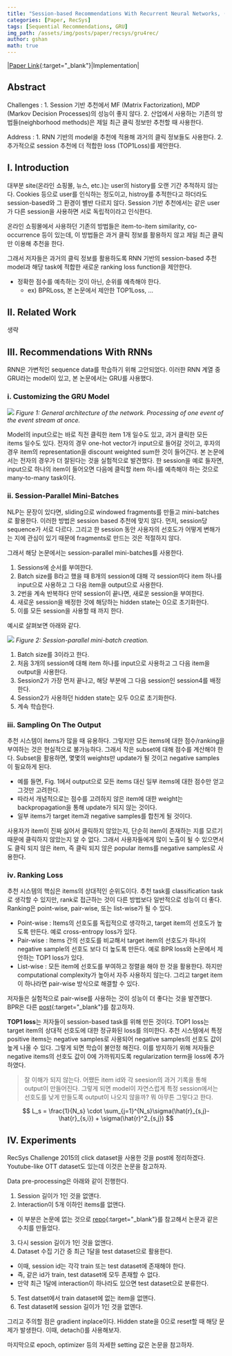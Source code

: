 ```yaml
---
title: "Session-based Recommendations With Recurrent Neural Networks, (ICLR'16)"
categories: [Paper, RecSys]
tags: [Sequential Recommendations, GRU]
img_path: /assets/img/posts/paper/recsys/gru4rec/
author: gshan
math: true
---
```


|[Paper Link][1]{:target="_blank"}|Implementation|

## Abstract

Challenges
: 1. Session 기반 추천에서 MF (Matrix Factorization), MDP (Markov Decision Processes)의 성능이 좋지 않다.
2. 산업에서 사용하는 기존의 방법들(neighborhood methods)은 제일 최근 클릭 정보만 추천할 때 사용한다.

Address
: 1. RNN 기반의 model을 추천에 적용해 과거의 클릭 정보들도 사용한다.
2. 추가적으로 session 추천에 더 적합한 loss (TOP1Loss)를 제안한다.


## Ⅰ. Introduction

대부분 site(온라인 쇼핑몰, 뉴스, etc.)는 user의 history를 오랜 기간 추적하지 않는다.
Cookies 등으로 user를 인식하는 정도이고, histroy를 추적한다고 하더라도 session-based와 그 환경이 별반 다르지 않다.
Session 기반 추천에서는 같은 user가 다른 session을 사용하면 서로 독립적이라고 인식한다.

온라인 쇼핑몰에서 사용하던 기존의 방법들은 item-to-item similarity, co-occurrence 등이 있는데, 
이 방법들은 과거 클릭 정보를 활용하지 않고 제일 최근 클릭만 이용해 추천을 한다.

그래서 저자들은 과거의 클릭 정보를 활용하도록 RNN 기반의 session-based 추천 model과
해당 task에 적합한 새로운 ranking loss function을 제안한다.
- 정확한 점수를 예측하는 것이 아닌, 순위를 예측해야 한다. 
  - ex) BPRLoss, 본 논문에서 제안한 TOP1Loss, ...

## Ⅱ. Related Work

생략

## Ⅲ. Recommendations With RNNs

RNN은 가변적인 sequence data를 학습하기 위해 고안되었다.
이러한 RNN 계열 중 GRU라는 model이 있고, 본 논문에서는 GRU를 사용했다.

### ⅰ. Customizing the GRU Model

![](1.jpg)
_Figure 1: General architecture of the network. Processing of one event of the event stream at once._

Model의 input으로는 바로 직전 클릭한 item 1개 일수도 있고,
과거 클릭한 모든 items 일수도 있다.
전자의 경우 one-hot vector가 input으로 들어갈 것이고, 후자의 경우 item의 representation을 discount weighted sum한 것이 들어간다.
본 논문에서는 전자의 경우가 더 잘된다는 것을 실험적으로 발견했다.
한 session을 예로 들자면, input으로 하나의 item이 들어오면 다음에 클릭할 item 하나를 예측해야 하는 것으로 many-to-many task이다.

### ⅱ. Session-Parallel Mini-Batches

NLP는 문장이 있다면, sliding으로 windowed fragments를 만들고 mini-batches로 활용한다.
이러한 방법은 session based 추천에 맞지 않다.
먼저, session당 sequence가 서로 다르다.
그리고 한 session 동안 사용자의 선호도가 어떻게 변해가는 지에 관심이 있기 때문에 fragments로 만드는 것은 적절하지 않다.

그래서 해당 논문에서는 session-parallel mini-batches를 사용한다.

1. Sessions에 순서를 부여한다.
2. Batch size를 B라고 했을 때 B개의 session에 대해 각 session마다 item 하나를 input으로 사용하고 그 다음 item을 output으로 사용한다.
3. 2번을 계속 반복하다 만약 session이 끝나면, 새로운 session을 부여한다.
4. 새로운 session을 배정한 것에 해당하는 hidden state는 0으로 초기화한다.
4. 이를 모든 session을 사용할 때 까지 한다.

예시로 살펴보면 아래와 같다.

![](2.jpg)
_Figure 2: Session-parallel mini-batch creation._

1. Batch size를 3이라고 한다.
2. 처음 3개의 session에 대해 item 하나를 input으로 사용하고 그 다음 item을 output을 사용한다.
3. Session2가 가장 먼저 끝나고, 해당 부분에 그 다음 session인 session4를 배정한다.
4. Session2가 사용하던 hidden state는 모두 0으로 초기화한다.
5. 계속 학습한다.

### ⅲ. Sampling On The Output

추천 시스템이 items가 많을 때 유용하다.
그렇지만 모든 items에 대한 점수/ranking을 부여하는 것은 현실적으로 불가능하다.
그래서 작은 subset에 대해 점수를 계산해야 한다.
Subset을 활용하면, 몇몇의 weights만 update가 될 것이고 negative samples이 필요하게 된다.
- 예를 들면, Fig. 1에서 output으로 모든 items 대신 일부 items에 대한 점수만 얻고 그것만 고려한다.
- 따라서 개념적으로는 점수를 고려하지 않은 item에 대한 weight는 backpropagation을 통해 update가 되지 않는 것이다.
- 일부 items가 target item과 negative samples를 합친게 될 것이다.

사용자가 item이 진짜 싫어서 클릭하지 않았는지, 단순히 item이 존재하는 지를 모르기 때문에 클릭하지 않았는지 알 수 없다.
그래서 사용자들에게 많이 노출이 될 수 있으면서도 클릭 되지 않은 item, 즉 클릭 되지 않은 popular items를 negative samples로 사용한다.

### ⅳ. Ranking Loss

추천 시스템의 핵심은 items의 상대적인 순위도이다.
추천 task를 classification task로 생각할 수 있지만, rank로 접근하는 것이 다른 방법보다 일반적으로 성능이 더 좋다.
Ranking은 point-wise, pair-wise, 또는 list-wise가 될 수 있다.
- Point-wise
: Items의 선호도를 독립적으로 생각하고, target item의 선호도가 높도록 만든다.
예로 cross-entropy loss가 있다.
- Pair-wise
: Items 간의 선호도를 비교해서 target item의 선호도가 하나의 negative sample의 선호도 보다 더 높도록 만든다.
예로 BPR loss와 논문에서 제안하는 TOP1 loss가 있다.
- List-wise
: 모든 item에 선호도를 부여하고 정렬을 해야 한 것을 활용한다.
하지만 computational complexity가 높아서 자주 사용하지 않는다.
그리고 target item이 하나라면 pair-wise 방식으로 해결할 수 있다.

저자들은 실험적으로 pair-wise를 사용하는 것이 성능이 더 좋다는 것을 발견했다.
BPR은 다른 [post][3]{:target="_blank"}를 참고하자.

**TOP1 loss**는 저자들이 session-based task를 위해 만든 것이다.
TOP1 loss는 target item의 상대적 선호도에 대한 정규화된 loss를 의미한다.
추천 시스템에서 특정 positive items는 negative samples로 사용되어 negative samples의 선호도 값이 높게 나올 수 있다.
그렇게 되면 학습이 불안정 해진다.
이를 방지하기 위해 저자들은 negative items의 선호도 값이 0에 가까워지도록 regularization term을 loss에 추가하였다.

> 잘 이해가 되지 않는다.
> 어쨌든 item id와 각 seesion의 과거 기록을 통해 output이 만들어진다.
> 그렇게 되면 model이 자연스럽게 특정 session에서는 선호도를 낮게 만들도록 output이 나오지 않을까?
> 뭐 아무튼 그렇다고 한다.

$$
L_s = \frac{1}{N_s} \cdot \sum_{j=1}^{N_s}\sigma(\hat{r}_{s,j}-\hat{r}_{s,i}) + \sigma(\hat{r}^2_{s,j})
$$

## Ⅳ. Experiments

RecSys Challenge 2015의 click dataset을 사용한 것을 post에 정리하겠다.
Youtube-like OTT dataset도 있는데 이것은 논문을 참고하자.

Data pre-processing은 아래와 같이 진행한다.

1. Session 길이가 1인 것을 없앤다.
2. Interaction이 5개 이하인 items를 없앤다.
  - 이 부분은 논문에 없는 것으로 [repo][4]{:target="_blank"}를 참고해서 논문과 같은 수치를 만들었다.
3. 다시 session 길이가 1인 것을 없앤다.
4. Dataset 수집 기간 중 최근 1달을 test dataset으로 활용한다.
  - 이때, session id는 각각 train 또는 test dataset에 존재해야 한다. 
  - 즉, 같은 id가 train, test dataset에 모두 존재할 수 없다.
  - 만약 최근 1달에 interaction이 하나라도 있으면 test dataset으로 분류한다.
5. Test datset에서 train dataset에 없는 item을 없앤다.
6. Test dataset에 session 길이가 1인 것을 없앤다.

그리고 주의할 점은 gradient inplace이다.
Hidden state을 0으로 reset할 때 해당 문제가 발생한다.
이때, detach()를 사용해보자.

마지막으로 epoch, optimizer 등의 자세한 setting 값은 논문을 참고하자.


[1]: https://arxiv.org/pdf/1511.06939.pdf
[2]: https://github.com/c0natus/Paper-review-implements/tree/main/RecSys/GRU4Rec
[3]: https://c0natus.github.io/posts/bpr/
[4]: https://github.com/hungpthanh/GRU4REC-pytorch